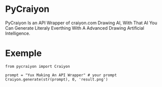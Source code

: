 # PyCraiyon
PyCraiyon Is an API Wrapper of craiyon.com Drawing AI, With That AI You Can Generate Literaly Everthing With A Advanced Drawing Artificial Intelligence.

# Exemple

```
from pycraiyon import Craiyon

prompt = "Yux Making An API Wrapper" # your prompt
Craiyon.generate(str(prompt), 0, 'result.png')
```
